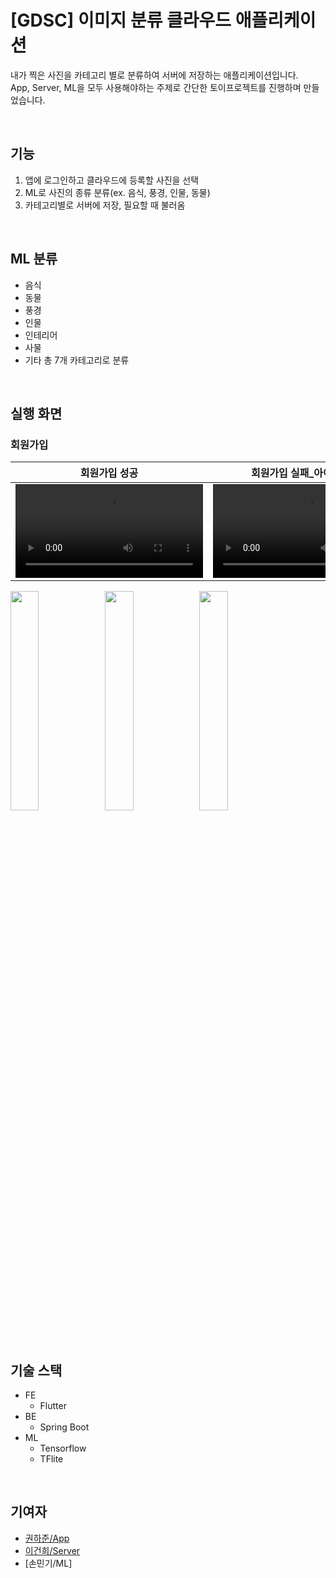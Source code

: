 # [GDSC] 이미지 분류 클라우드 애플리케이션

내가 찍은 사진을 카테고리 별로 분류하여 서버에 저장하는 애플리케이션입니다.<br>
App, Server, ML을 모두 사용해야하는 주제로 간단한 토이프로젝트를 진행하며 만들었습니다.

<br>

## 기능
1. 앱에 로그인하고 클라우드에 등록할 사진을 선택
2. ML로 사진의 종류 분류(ex. 음식, 풍경, 인물, 동물)
3. 카테고리별로 서버에 저장, 필요할 때 불러옴

<br>

## ML 분류
- 음식
- 동물
- 풍경
- 인물
- 인테리어
- 사물
- 기타
총 7개 카테고리로 분류

<br>

## 실행 화면
### 회원가입
|회원가입 성공|회원가입 실패_아이디 중복|회원가입 실패_패스워드 불일치|
|----------|----------|----------|
|![성공](https://user-images.githubusercontent.com/64102831/227734438-688ad581-73b7-4283-b194-42e935cbc01e.mp4)|![실패1](https://user-images.githubusercontent.com/64102831/227734439-514353ab-28b1-4a44-90ae-88c4db8928f9.mp4)|![실패2](https://user-images.githubusercontent.com/64102831/227734440-bbec6460-dcba-499a-8a77-80c99ffea8eb.mp4)|

<img width="30%" src="https://user-images.githubusercontent.com/64102831/227734963-042e096a-57e2-44c6-87f3-e3591cf63511.gif"/><img width="30%" src="https://user-images.githubusercontent.com/64102831/227734963-042e096a-57e2-44c6-87f3-e3591cf63511.gif"/><img width="30%" src="https://user-images.githubusercontent.com/64102831/227734963-042e096a-57e2-44c6-87f3-e3591cf63511.gif"/>

<br>

## 기술 스택
- FE
  - Flutter
- BE
  - Spring Boot
- ML
  - Tensorflow
  - TFlite

<br>

## 기여자
- [권하준/App](https://github.com/haZuny)
- [이건희/Server](https://github.com/GeonHui2)
- [손민기/ML]
